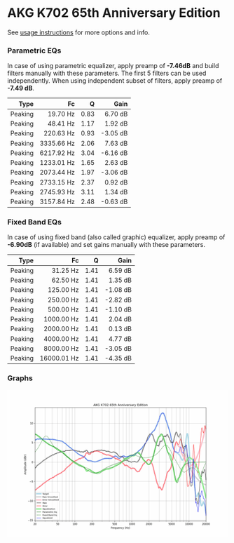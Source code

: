 # AKG K702 65th Anniversary Edition
See [usage instructions](https://github.com/jaakkopasanen/AutoEq#usage) for more options and info.

### Parametric EQs
In case of using parametric equalizer, apply preamp of **-7.46dB** and build filters manually
with these parameters. The first 5 filters can be used independently.
When using independent subset of filters, apply preamp of **-7.49 dB**.

| Type    | Fc         |    Q | Gain     |
|--------:|-----------:|-----:|---------:|
| Peaking | 19.70 Hz   | 0.83 | 6.70 dB  |
| Peaking | 48.41 Hz   | 1.17 | 1.92 dB  |
| Peaking | 220.63 Hz  | 0.93 | -3.05 dB |
| Peaking | 3335.66 Hz | 2.06 | 7.63 dB  |
| Peaking | 6217.92 Hz | 3.04 | -6.16 dB |
| Peaking | 1233.01 Hz | 1.65 | 2.63 dB  |
| Peaking | 2073.44 Hz | 1.97 | -3.06 dB |
| Peaking | 2733.15 Hz | 2.37 | 0.92 dB  |
| Peaking | 2745.93 Hz | 3.11 | 1.34 dB  |
| Peaking | 3157.84 Hz | 2.48 | -0.63 dB |

### Fixed Band EQs
In case of using fixed band (also called graphic) equalizer, apply preamp of **-6.90dB**
(if available) and set gains manually with these parameters.

| Type    | Fc          |    Q | Gain     |
|--------:|------------:|-----:|---------:|
| Peaking | 31.25 Hz    | 1.41 | 6.59 dB  |
| Peaking | 62.50 Hz    | 1.41 | 1.35 dB  |
| Peaking | 125.00 Hz   | 1.41 | -1.08 dB |
| Peaking | 250.00 Hz   | 1.41 | -2.82 dB |
| Peaking | 500.00 Hz   | 1.41 | -1.10 dB |
| Peaking | 1000.00 Hz  | 1.41 | 2.04 dB  |
| Peaking | 2000.00 Hz  | 1.41 | 0.13 dB  |
| Peaking | 4000.00 Hz  | 1.41 | 4.77 dB  |
| Peaking | 8000.00 Hz  | 1.41 | -3.05 dB |
| Peaking | 16000.01 Hz | 1.41 | -4.35 dB |

### Graphs
![](./AKG%20K702%2065th%20Anniversary%20Edition.png)